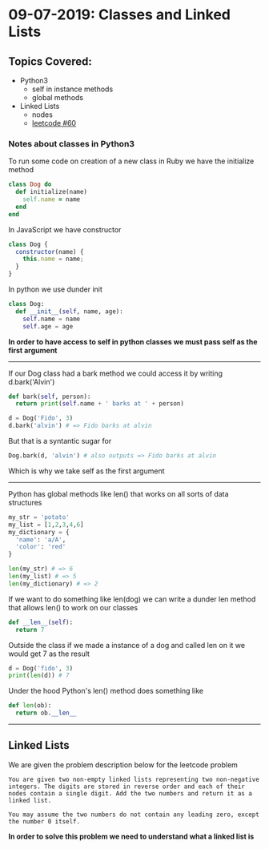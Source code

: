 # 09-07-2019: Classes and Linked Lists

## Topics Covered:
+ Python3
  + self in instance methods
  + global methods
+ Linked Lists
  + nodes
  + [leetcode #60](https://leetcode.com/problems/add-two-numbers/)


### Notes about classes in Python3
To run some code on creation of a new class in Ruby we have the initialize method
```ruby
class Dog do
  def initialize(name)
    self.name = name
  end
end
```

In JavaScript we have constructor
```javascript
class Dog {
  constructor(name) {
    this.name = name;
  }
}
```

In python we use dunder init
```python
class Dog:
  def __init__(self, name, age):
    self.name = name
    self.age = age
```
 **In order to have access to self in python classes we must pass self as the first argument**
***

If our Dog class had a bark method we could access it by writing d.bark('Alvin')
```python
def bark(self, person):
  return print(self.name + ' barks at ' + person)

d = Dog('Fido', 3)
d.bark('alvin') # => Fido barks at alvin
```

But that is a syntantic sugar for
```python
Dog.bark(d, 'alvin') # also outputs => Fido barks at alvin
```
Which is why we take self as the first argument

***
Python has global methods like len() that works on all sorts of data structures
```python
my_str = 'potato'
my_list = [1,2,3,4,6]
my_dictionary = {
  'name': 'a/A',
  'color': 'red'
}

len(my_str) # => 6
len(my_list) # => 5
len(my_dictionary) # => 2
```

If we want to do something like len(dog) we can write a dunder len method that allows len() to work on our classes

```python
def __len__(self):
  return 7
```

Outside the class if we made a instance of a dog and called len on it we would get 7 as the result

```python
d = Dog('fido', 3)
print(len(d)) # 7
```

Under the hood Python's len() method does something like
```python
def len(ob):
  return ob.__len__
```
***
## Linked Lists

We are given the problem description below for the leetcode problem
```
You are given two non-empty linked lists representing two non-negative integers. The digits are stored in reverse order and each of their nodes contain a single digit. Add the two numbers and return it as a linked list.

You may assume the two numbers do not contain any leading zero, except the number 0 itself.
```

**In order to solve this problem we need to understand what a linked list is**

